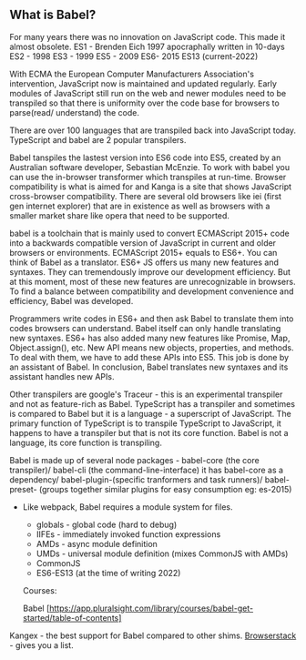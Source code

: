 ## What is Babel?

For many years there was no innovation on JavaScript code. This made it almost obsolete.
ES1 - Brenden Eich 1997 apocraphally written in 10-days
ES2 - 1998
ES3 - 1999
ES5 - 2009
ES6- 2015
ES13 (current-2022)

With ECMA the European Computer Manufacturers Association's intervention, JavaScript now is maintained and updated regularly. Early modules of JavaScript still run on the web and newer modules need to be transpiled so that there is uniformity over the code base for browsers to parse(read/ understand) the code.

There are over 100 languages that are transpiled back into JavaScript today. TypeScript and babel are 2 popular transpilers.

Babel tanspiles the lastest version into ES6 code into ES5, created by an Australian software developer, Sebastian McEnzie. To work with babel you can use the in-browser transformer which transpiles at run-time. Browser compatibility is what is aimed for and Kanga is a site that shows JavaScript cross-browser compatibility. There are several old browsers like iei (first gen internet explorer) that are in existence as well as browsers with a smaller market share like opera that need to be supported.

babel is a toolchain that is mainly used to convert ECMAScript 2015+ code into a backwards compatible version of JavaScript in current and older browsers or environments. ECMAScript 2015+ equals to ES6+. You can think of Babel as a translator. ES6+ JS offers us many new features and syntaxes. They can tremendously improve our development efficiency. But at this moment, most of these new features are unrecognizable in browsers. To find a balance between compatibility and development convenience and efficiency, Babel was developed.

Programmers write codes in ES6+ and then ask Babel to translate them into codes browsers can understand.
Babel itself can only handle translating new syntaxes. ES6+ has also added many new features like Promise, Map, Object.assign(), etc. New API means new objects, properties, and methods. To deal with them, we have to add these APIs into ES5. This job is done by an assistant of Babel. In conclusion, Babel translates new syntaxes and its assistant handles new APIs.

Other transpilers are google's Traceur - this is an experimental transpiler and not as feature-rich as Babel.
TypeScript has a transpiler and sometimes is compared to Babel but it is a language - a superscript of JavaScript. The primary function of TypeScript is to transpile TypeScript to JavaScript, it happens to have a transpiler but that is not its core function. Babel is not a language, its core function is transpiling.

Babel is made up of several node packages - babel-core (the core transpiler)/ babel-cli (the command-line-interface) it has babel-core as a dependency/ babel-plugin-<plugin-name>(specific tranformers and task runners)/ babel-preset-<preset-name> (groups together similar plugins for easy consumption eg: es-2015)

- Like webpack, Babel requires a module system for files.

  - globals - global code (hard to debug)
  - IIFEs - immediately invoked function expressions
  - AMDs - async module definition
  - UMDs - universal module definition (mixes CommonJS with AMDs)
  - CommonJS
  - ES6-ES13 (at the time of writing 2022)

  Courses:

  Babel [https://app.pluralsight.com/library/courses/babel-get-started/table-of-contents]


Kangex - the best support for Babel compared to other shims. [Browserstack](https://www.browserstack.com/) - gives you a  list.